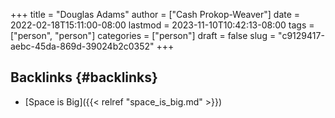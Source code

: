 +++
title = "Douglas Adams"
author = ["Cash Prokop-Weaver"]
date = 2022-02-18T15:11:00-08:00
lastmod = 2023-11-10T10:42:13-08:00
tags = ["person", "person"]
categories = ["person"]
draft = false
slug = "c9129417-aebc-45da-869d-39024b2c0352"
+++

## Backlinks {#backlinks}

-   [Space is Big]({{< relref "space_is_big.md" >}})
